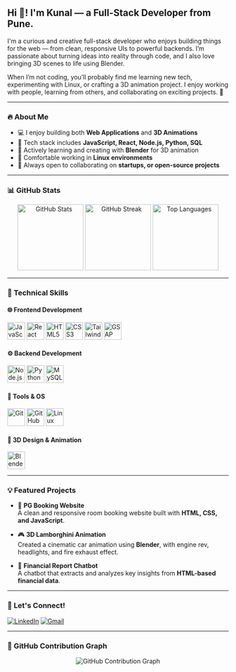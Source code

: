 <h2 align="left">Hi 👋! I'm Kunal — a Full-Stack Developer from Pune.</h2>

I'm a curious and creative full-stack developer who enjoys building things for the web — from clean, responsive UIs to powerful backends. I’m passionate about turning ideas into reality through code, and I also love bringing 3D scenes to life using Blender.

When I’m not coding, you’ll probably find me learning new tech, experimenting with Linux, or crafting a 3D animation project. I enjoy working with people, learning from others, and collaborating on exciting projects. 🚀

---

### 🔥 About Me

- 💻 I enjoy building both **Web Applications** and **3D Animations**
- 🚀 Tech stack includes **JavaScript, React, Node.js, Python, SQL**
- 🎨 Actively learning and creating with **Blender** for 3D animation
- 🐧 Comfortable working in **Linux environments**
- 🤝 Always open to collaborating on **startups, or open-source projects**

---


### 📊 GitHub Stats

<div align="center">
  <img src="https://github-readme-stats.vercel.app/api?username=KunalLabs&show_icons=true&theme=dark" height="150" alt="GitHub Stats"/>
    <img src="https://github-readme-streak-stats.herokuapp.com/?user=KunalLabs&theme=tokyonight&hide_border=false" height="150" alt="GitHub Streak"/>
  <img src="https://github-readme-stats.vercel.app/api/top-langs/?username=KunalLabs&layout=compact&theme=dark" height="150" alt="Top Languages"/>
</div>


---

### 🚀 Technical Skills
#### 🌐 Frontend Development
<div align="left">
  <img src="https://cdn.jsdelivr.net/gh/devicons/devicon/icons/javascript/javascript-original.svg" height="40" alt="JavaScript"/>
  <img src="https://cdn.jsdelivr.net/gh/devicons/devicon/icons/react/react-original.svg" height="40" alt="React"/>
  <img src="https://cdn.jsdelivr.net/gh/devicons/devicon/icons/html5/html5-original.svg" height="40" alt="HTML5"/>
  <img src="https://cdn.jsdelivr.net/gh/devicons/devicon/icons/css3/css3-original.svg" height="40" alt="CSS3"/>
  <img src="https://raw.githubusercontent.com/gilbarbara/logos/main/logos/tailwindcss-icon.svg" height="40" alt="Tailwind CSS"/>
  <img src="https://raw.githubusercontent.com/gilbarbara/logos/main/logos/greensock.svg" height="40" alt="GSAP"/>
</div>




#### ⚙️ Backend Development
<div align="left">
  <img src="https://cdn.jsdelivr.net/gh/devicons/devicon/icons/nodejs/nodejs-original.svg" height="40" alt="Node.js"/>
  <img src="https://cdn.jsdelivr.net/gh/devicons/devicon/icons/python/python-original.svg" height="40" alt="Python"/>
  <img src="https://cdn.jsdelivr.net/gh/devicons/devicon/icons/mysql/mysql-original.svg" height="40" alt="MySQL"/>
</div>

#### 🔧 Tools & OS
<div align="left">
  <img src="https://cdn.jsdelivr.net/gh/devicons/devicon/icons/git/git-original.svg" height="40" alt="Git"/>
  <img src="https://cdn.jsdelivr.net/gh/devicons/devicon/icons/github/github-original.svg" height="40" alt="GitHub"/>
  <img src="https://cdn.jsdelivr.net/gh/devicons/devicon/icons/linux/linux-original.svg" height="40" alt="Linux"/>
</div>

#### 🎨 3D Design & Animation
<div align="left">
  <img src="https://cdn.jsdelivr.net/gh/devicons/devicon/icons/blender/blender-original.svg" height="40" alt="Blender"/>
</div>

---

### 💡 Featured Projects

- 🚀 **PG Booking Website**  
  A clean and responsive room booking website built with **HTML, CSS, and JavaScript**.

- 🎮 **3D Lamborghini Animation**  
  Created a cinematic car animation using **Blender**, with engine rev, headlights, and fire exhaust effect.

- 🤖 **Financial Report Chatbot**  
  A chatbot that extracts and analyzes key insights from **HTML-based financial data**.

---

### 📩 Let's Connect!

[![LinkedIn](https://img.shields.io/badge/LinkedIn-Connect-blue?style=for-the-badge&logo=linkedin)](https://www.linkedin.com/in/kunal-chaudhari-276311249) 
[![Gmail](https://img.shields.io/badge/Gmail-Send%20Mail-red?style=for-the-badge&logo=gmail)](mailto:kunalchaudhari1200@gmail.com)

---

### 🐍 GitHub Contribution Graph

<div align="center">
  <img src="https://raw.githubusercontent.com/KunalLabs/KunalLabs/output/snake.svg" alt="GitHub Contribution Graph"/>
</div>




